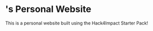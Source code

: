 # <Sharon>'s Personal Website

This is a personal website built using the Hack4Impact Starter Pack!
